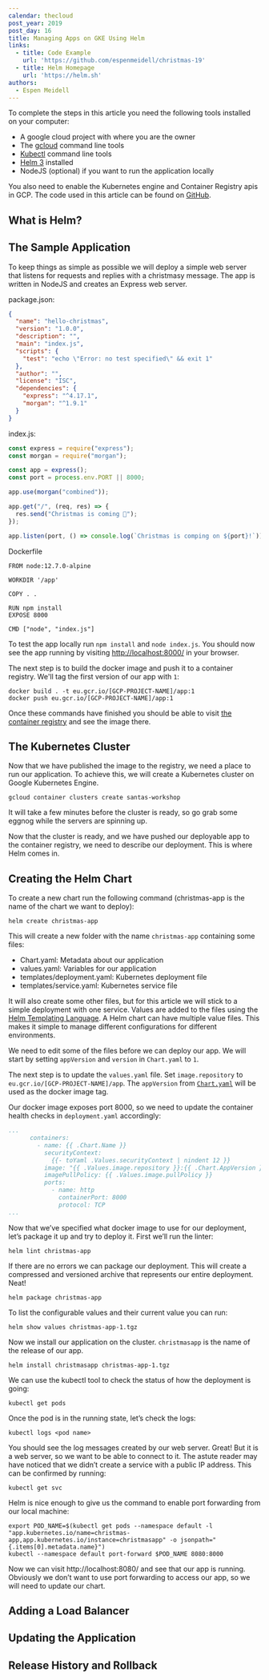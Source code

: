```yaml
---
calendar: thecloud
post_year: 2019
post_day: 16
title: Managing Apps on GKE Using Helm
links:
  - title: Code Example
    url: 'https://github.com/espenmeidell/christmas-19'
  - title: Helm Homepage
    url: 'https://helm.sh'
authors:
  - Espen Meidell
---
```



To complete the steps in this article you need the following tools installed on your computer:

* A google cloud project with where you are the owner
* The [gcloud](https://cloud.google.com/sdk/docs/quickstarts) command line tools
* [Kubectl](https://kubernetes.io/docs/tasks/tools/install-kubectl/) command line tools
* [Helm 3](https://github.com/helm/helm) installed
* NodeJS (optional) if you want to run the application locally

You also need to enable the Kubernetes engine and Container Registry apis in GCP. The code used in this article can be found on [GitHub](https://github.com/espenmeidell/christmas-19). 

## What is Helm?

## The Sample Application

To keep things as simple as possible we will deploy a simple web server that listens for requests and replies with a christmasy message. The app is written in NodeJS and creates an Express web server. 

package.json:
```json
{
  "name": "hello-christmas",
  "version": "1.0.0",
  "description": "",
  "main": "index.js",
  "scripts": {
    "test": "echo \"Error: no test specified\" && exit 1"
  },
  "author": "",
  "license": "ISC",
  "dependencies": {
    "express": "^4.17.1",
    "morgan": "^1.9.1"
  }
}
```
index.js:
```javascript
const express = require("express");
const morgan = require("morgan");

const app = express();
const port = process.env.PORT || 8000;

app.use(morgan("combined"));

app.get("/", (req, res) => {
  res.send("Christmas is coming 🎅");
});

app.listen(port, () => console.log(`Christmas is comping on ${port}!`));

```
Dockerfile
```
FROM node:12.7.0-alpine

WORKDIR '/app'

COPY . .

RUN npm install
EXPOSE 8000

CMD ["node", "index.js"]
```
To test the app locally run `npm install` and `node index.js`. You should now see  the app running by visiting [http://localhost:8000/](http://localhost:8000/) in your browser. 

The next step is to build the docker image and push it to a container registry. We'll tag the first version of our app with `1`:

```
docker build . -t eu.gcr.io/[GCP-PROJECT-NAME]/app:1
docker push eu.gcr.io/[GCP-PROJECT-NAME]/app:1
```

Once these commands have finished you should be able to visit [the container registry](https://console.cloud.google.com/gcr/) and see the image there.  


## The Kubernetes Cluster

Now that we have published the image to the registry, we need a place to run our application. To achieve this, we will create a Kubernetes cluster on Google Kubernetes Engine. 
``
gcloud container clusters create santas-workshop 
``

It will take a few minutes before the cluster is ready, so go grab some eggnog while the servers are spinning up.


Now that the cluster is ready, and we have pushed our deployable app to the container registry, we need to describe our deployment. This is where Helm comes in. 

## Creating the Helm Chart

To create a new chart run the following command (christmas-app is the name of the chart we want to deploy):
``
helm create christmas-app
``

This will create a new folder with the name `christmas-app` containing some files:

* Chart.yaml: Metadata about our application
* values.yaml: Variables for our application
* templates/deployment.yaml: Kubernetes deployment file
* templates/service.yaml: Kubernetes service file

It will also create some other files, but for this article we will stick to a simple deployment with one service. Values are added to the files using the [Helm Templating Language](https://helm.sh/docs/topics/chart_template_guide/). A Helm chart can have multiple value files. This makes it simple to manage different configurations for different environments.

We need to edit some of the files before we can deploy our app. We will start by setting `appVersion` and `version` in `Chart.yaml` to `1`. 

The next step is to update the `values.yaml` file. Set `image.repository` to `eu.gcr.io/[GCP-PROJECT-NAME]/app`. The `appVersion` from [`Chart.yaml`](https://github.com/espenmeidell/christmas-19/blob/de47b44354e22ef9f412fbcb8dab5ae0901c6eb2/christmas-app/templates/deployment.yaml#L28) will be used as the docker image tag.

Our docker image exposes port 8000, so we need to update the container health checks in `deployment.yaml` accordingly:

```yaml
...
      containers:
        - name: {{ .Chart.Name }}
          securityContext:
            {{- toYaml .Values.securityContext | nindent 12 }}
          image: "{{ .Values.image.repository }}:{{ .Chart.AppVersion }}"
          imagePullPolicy: {{ .Values.image.pullPolicy }}
          ports:
            - name: http
              containerPort: 8000
              protocol: TCP
...
```

Now that we’ve specified what docker image to use for our deployment, let’s package it up and try to deploy it. First we’ll run the linter:
```
helm lint christmas-app
```

If there are no errors we can package our deployment. This will create a compressed and versioned archive that represents our entire deployment. Neat!
```
helm package christmas-app
```

To list the configurable values and their current value you can run:
```
helm show values christmas-app-1.tgz
```

Now we install our application on the cluster. `christmasapp` is the name of the release of our app.
``` 
helm install christmasapp christmas-app-1.tgz
```
We can use the kubectl tool to check the status of how the deployment is going:
```
kubectl get pods
```
Once the pod is in the running state, let’s check the logs: 
```
kubectl logs <pod name>
```

You should see the log messages created by our web server. Great! But it is a web server, so we want to be able to connect to it. The astute reader may have noticed that we didn’t create a service with a public IP address. This can be confirmed by running:
```
kubectl get svc
```

Helm is nice enough to give us the command to enable port forwarding from our local machine: 
```
export POD_NAME=$(kubectl get pods --namespace default -l "app.kubernetes.io/name=christmas-app,app.kubernetes.io/instance=christmasapp" -o jsonpath="{.items[0].metadata.name}")
kubectl --namespace default port-forward $POD_NAME 8080:8000
```
Now we can visit http://localhost:8080/ and see that our app is running. Obviously we don’t want to use port forwarding to access our app, so we will need to update our chart. 


## Adding a Load Balancer

## Updating the Application

## Release History and Rollback
